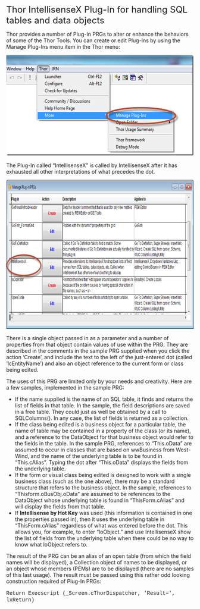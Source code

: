 <p><font size="5">Thor IntellisenseX Plug-In for handling SQL tables and data objects</font></p>
<p>Thor provides a number of Plug-In PRGs to alter or enhance the behaviors of some of the Thor Tools. You can create or edit Plug-Ins by using the Manage Plug-Ins menu item in the Thor menu:</p>
<p><img border="0" src="Thor%20IntellisenseX%20Implicit Tables_image_thumb[1]_2.png" width="561" height="271" style="border-bottom:0px; border-left:0px; margin:0px; padding-left:0px; padding-right:0px; display:inline; border-top:0px; border-right:0px; padding-top:0px"></p>
<p>The Plug-In called “IntellisenseX” is called by IntellisenseX after it has exhausted all other interpretations of what precedes the dot.</p>
<p><img border="0" src="Thor%20IntellisenseX%20Implicit Tables_SNAGHTMLb02026a.png" width="925" height="400" style="border-bottom:0px; border-left:0px; padding-left:0px; padding-right:0px; display:inline; border-top:0px; border-right:0px; padding-top:0px"></p>
<p>There is a single object passed in as a parameter and a number of properties from that object contain values of use within the PRG. They are described in the comments in the sample PRG supplied when you click the action ‘Create’, and include the text to
 the left of the just-entered dot (called ‘lcEntityName’) and also an object reference to the current form or class being edited.</p>
<p>The uses of this PRG are limited only by your needs and creativity. Here are a few samples, implemented in the sample PRG:</p>
<ul>
<li>If the name supplied is the name of an SQL table, it finds and returns the list of fields in that table. In the sample, the field descriptions are saved in a free table. They could just as well be obtained by a call to SQLColumns(). In any case, the list
 of fields is returned as a collection. </li><li>If the class being edited is a business object for a particular table, the name of table may be contained in a property of the class (or its name), and a reference to the DataObject for that business object would refer to the fields in the table. In the
 sample PRG, references to “This.oData” are assumed to occur in classes that are based on wwBusiness from West-Wind, and the name of the underlying table is to be found in “This.cAlias”. Typing the dot after “This.oData” displays the fields from the underlying
 table. </li><li>If the form or visual class being edited is designed to work with a single business class (such as the one above), there may be a standard structure that refers to the business object. In the sample, references to “Thisform.oBusObj.oData” are assumed to
 be references to the DataObject whose underlying table is found in “ThisForm.cAlias” and will display the fields from that table.
</li><li>If <strong>Intellisense by Hot Key</strong> was used (this information is contained in one the properties passed in), then it uses the underlying table in “ThisForm.cAlias” regardless of what was entered before the dot. This allows you, for example, to
 enter “loObject.” and use IntellisenseX show the list of fields from the underlying table when there could be no way to know what loObject refers to.</li></ul>
<p>The result of the PRG can be an alias of an open table (from which the field names will be displayed), a Collection object of names to be displayed, or an object whose members (PEMs) are to be displayed (there are no samples of this last usage). The result
 must be passed using this rather odd looking construction required of Plug-In PRGs:</p>
<p><font face="Courier New">Return Execscript (_Screen.cThorDispatcher, 'Result=', lxReturn)</font></p>

